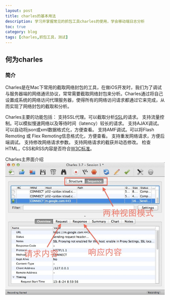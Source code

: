 ```yaml
---
layout: post
title: charles的基本用法
description: 学习并掌握常见的抓包工具charles的使用，学会移动端日志分析
toc: true
category: blog
tags: [charles,抓包工具，测试]
---
```


## 何为charles
### 简介

Charles是在Mac下常用的截取网络封包的工具，在做iOS开发时，我们为了调试与服务器端的网络通讯协议，常常需要截取网络封包来分析。Charles通过将自己设置成系统的网络访问代理服务器，使得所有的网络访问请求都通过它来完成，从而实现了网络封包的截取和分析。

Charles主要的功能包括：
支持SSL代理。可以截取分析[SSL](http://zh.wikipedia.org/wiki/%E5%AE%89%E5%85%A8%E5%A5%97%E6%8E%A5%E5%B1%82)的请求。
支持流量控制。可以模拟慢速网络以及等待时间（latency）较长的请求。
支持AJAX调试。可以自动将json或xml数据格式化，方便查看。
支持AMF调试。可以将Flash Remoting 或 Flex Remoting信息格式化，方便查看。
支持重发网络请求，方便后端调试。
支持修改网络请求参数。
支持网络请求的截获并动态修改。
检查HTML，CSS和RSS内容是否符合[W3C标准](http://validator.w3.org/)。

Charles主界面介绍
![charles](/images/Charles-main-page-introduction.jpg "主界面介绍")